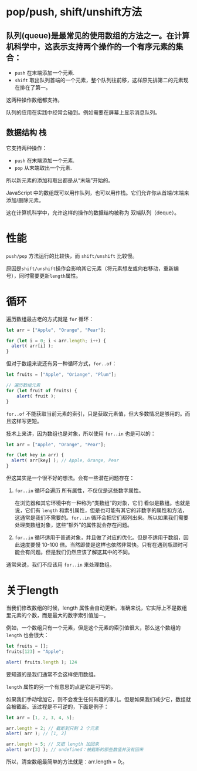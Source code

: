 # pop/push, shift/unshift方法

## 队列(queue)是最常见的使用数组的方法之一。在计算机科学中，这表示支持两个操作的一个有序元素的集合：

- `push` 在末端添加一个元素.
- `shift` 取出队列首端的一个元素，整个队列往前移，这样原先排第二的元素现在排在了第一。

这两种操作数组都支持。

队列的应用在实践中经常会碰到。例如需要在屏幕上显示消息队列。

## 数据结构 栈

它支持两种操作：

- `push` 在末端添加一个元素.
- `pop` 从末端取出一个元素.

所以新元素的添加和取出都是从“末端”开始的。

JavaScript 中的数组既可以用作队列，也可以用作栈。它们允许你从首端/末端来添加/删除元素。

这在计算机科学中，允许这样的操作的数据结构被称为 双端队列（deque）。

# 性能

`push/pop` 方法运行的比较快，而 `shift/unshift` 比较慢。

原因是`shift/unshift`操作会影响其它元素（将元素想左或向右移动，重新编号），同时需要更新`length`属性。

# 循环

遍历数组最古老的方式就是 `for` 循环：

```js
let arr = ["Apple", "Orange", "Pear"];

for (let i = 0; i < arr.length; i++) {
  alert( arr[i] );
}
```

但对于数组来说还有另一种循环方式，`for..of`：

```js
let fruits = ["Apple", "Oriange", "Plum"];

// 遍历数组元素
for (let fruit of fruits) {
    alert( fruit );
}
```

`for..of` 不能获取当前元素的索引，只是获取元素值，但大多数情况是够用的。而且这样写更短。

技术上来讲，因为数组也是对象，所以使用 `for..in` 也是可以的：

```js
let arr = ["Apple", "Orange", "Pear"];

for (let key in arr) {
  alert( arr[key] ); // Apple, Orange, Pear
}
```

但这其实是一个很不好的想法。会有一些潜在问题存在：

1. `for..in` 循环会遍历 所有属性，不仅仅是这些数字属性。

    在浏览器和其它环境中有一种称为“类数组”的对象，它们 看似是数组。也就是说，它们有 `length` 和索引属性，但是也可能有其它的非数字的属性和方法，这通常是我们不需要的。`for..in` 循环会把它们都列出来。所以如果我们需要处理类数组对象，这些“额外”的属性就会存在问题。

2. `for..in` 循环适用于普通对象，并且做了对应的优化。但是不适用于数组，因此速度要慢 10-100 倍。当然即使是这样也依然非常快。只有在遇到瓶颈时可能会有问题。但是我们仍然应该了解这其中的不同。

通常来说，我们不应该用 `for..in` 来处理数组。

# 关于length

当我们修改数组的时候，length 属性会自动更新。准确来说，它实际上不是数组里元素的个数，而是最大的数字索引值加一。

例如，一个数组只有一个元素，但是这个元素的索引值很大，那么这个数组的 `length` 也会很大：

```js
let fruits = [];
fruits[123] = "Apple";

alert( fruits.length ); 124
```

要知道的是我们通常不会这样使用数组。

`length` 属性的另一个有意思的点是它是可写的。

如果我们手动增加它，则不会发生任何有趣的事儿。但是如果我们减少它，数组就会被截断。该过程是不可逆的，下面是例子：

```js
let arr = [1, 2, 3, 4, 5];

arr.length = 2; // 截断到只剩 2 个元素
alert( arr ); // [1, 2]

arr.length = 5; // 又把 length 加回来
alert( arr[3] ); // undefined：被截断的那些数值并没有回来
```

所以，清空数组最简单的方法就是：arr.length = 0;。

